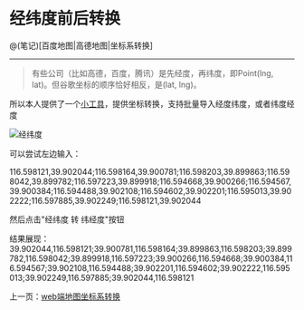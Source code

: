 经纬度前后转换
====================

@(笔记)[百度地图|高德地图|坐标系转换]

-------------------


> 有些公司（比如高德，百度，腾讯）是先经度，再纬度，即Point(lng, lat)。但谷歌坐标的顺序恰好相反，是(lat, lng)。

所以本人提供了一个[小工具](https://github.com/lhywell/map/blob/master/example/tools/tansformer.html)，提供坐标转换，支持批量导入经度纬度，或者纬度经度

![经纬度](https://raw.githubusercontent.com/lhywell/map/master/example/img/map0004.png)

可以尝试左边输入：

116.598121,39.902044;116.598164,39.900781;116.598203,39.899863;116.598042,39.899782;116.597223,39.899918;116.594668,39.900266;116.594567,39.900384;116.594488,39.902108;116.594602,39.902201;116.595013,39.902222;116.597885,39.902249;116.598121,39.902044

然后点击"经纬度 转 纬经度"按钮

结果展现：
39.902044,116.598121;39.900781,116.598164;39.899863,116.598203;39.899782,116.598042;39.899918,116.597223;39.900266,116.594668;39.900384,116.594567;39.902108,116.594488;39.902201,116.594602;39.902222,116.595013;39.902249,116.597885;39.902044,116.598121


上一页：[web端地图坐标系转换](https://github.com/lhywell/map/blob/master/docs/3.1README.md)

